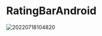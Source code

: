 # RatingBarAndroid

![20220718104820](https://user-images.githubusercontent.com/42431637/179449654-401b93be-5b94-4a64-94bf-bd267884e485.jpg)
